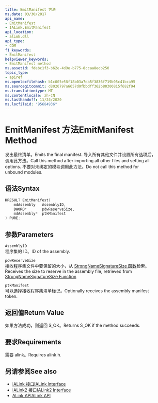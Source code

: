 ```yaml
---
title: EmitManifest 方法
ms.date: 03/30/2017
api_name:
- EmitManifest
- IALink.EmitManifest
api_location:
- alink.dll
api_type:
- COM
f1_keywords:
- EmitManifest
helpviewer_keywords:
- EmitManifest method
ms.assetid: fdebc1f3-b62e-4d9e-b775-8ccaa8ecb250
topic_type:
- apiref
ms.openlocfilehash: b1c005e58f18b03a7da5f3836f719b95c41bca95
ms.sourcegitcommit: d8020797a6657d0fbbdff362b80300815f682f94
ms.translationtype: MT
ms.contentlocale: zh-CN
ms.lasthandoff: 11/24/2020
ms.locfileid: "95684936"
---
```

# <a name="emitmanifest-method"></a><span data-ttu-id="f00a6-102">EmitManifest 方法</span><span class="sxs-lookup"><span data-stu-id="f00a6-102">EmitManifest Method</span></span>

<span data-ttu-id="f00a6-103">发出最终清单。</span><span class="sxs-lookup"><span data-stu-id="f00a6-103">Emits the final manifest.</span></span> <span data-ttu-id="f00a6-104">导入所有其他文件并设置所有选项后，调用此方法。</span><span class="sxs-lookup"><span data-stu-id="f00a6-104">Call this method after importing all other files and setting all options.</span></span> <span data-ttu-id="f00a6-105">不要对未绑定的模块调用此方法。</span><span class="sxs-lookup"><span data-stu-id="f00a6-105">Do not call this method for unbound modules.</span></span>  
  
## <a name="syntax"></a><span data-ttu-id="f00a6-106">语法</span><span class="sxs-lookup"><span data-stu-id="f00a6-106">Syntax</span></span>  
  
```cpp  
HRESULT EmitManifest(  
    mdAssembly   AssemblyID,  
    DWORD*       pdwReserveSize,  
    mdAssembly*  ptkManifest  
) PURE;  
```  
  
## <a name="parameters"></a><span data-ttu-id="f00a6-107">参数</span><span class="sxs-lookup"><span data-stu-id="f00a6-107">Parameters</span></span>  

 `AssemblyID`  
 <span data-ttu-id="f00a6-108">程序集的 ID。</span><span class="sxs-lookup"><span data-stu-id="f00a6-108">ID of the assembly.</span></span>  
  
 `pdwReserveSize`  
 <span data-ttu-id="f00a6-109">接收程序集文件中要保留的大小，从 [StrongNameSignatureSize 函数](../strong-naming/strongnamesignaturesize-function.md)检索。</span><span class="sxs-lookup"><span data-stu-id="f00a6-109">Receives the size to reserve in the assembly file, retrieved from [StrongNameSignatureSize Function](../strong-naming/strongnamesignaturesize-function.md).</span></span>  
  
 `ptkManifest`  
 <span data-ttu-id="f00a6-110">可以选择接收程序集清单标记。</span><span class="sxs-lookup"><span data-stu-id="f00a6-110">Optionally receives the assembly manifest token.</span></span>  
  
## <a name="return-value"></a><span data-ttu-id="f00a6-111">返回值</span><span class="sxs-lookup"><span data-stu-id="f00a6-111">Return Value</span></span>  

 <span data-ttu-id="f00a6-112">如果方法成功，则返回 S_OK。</span><span class="sxs-lookup"><span data-stu-id="f00a6-112">Returns S_OK if the method succeeds.</span></span>  
  
## <a name="requirements"></a><span data-ttu-id="f00a6-113">要求</span><span class="sxs-lookup"><span data-stu-id="f00a6-113">Requirements</span></span>  

 <span data-ttu-id="f00a6-114">需要 alink。</span><span class="sxs-lookup"><span data-stu-id="f00a6-114">Requires alink.h.</span></span>  
  
## <a name="see-also"></a><span data-ttu-id="f00a6-115">另请参阅</span><span class="sxs-lookup"><span data-stu-id="f00a6-115">See also</span></span>

- [<span data-ttu-id="f00a6-116">IALink 接口</span><span class="sxs-lookup"><span data-stu-id="f00a6-116">IALink Interface</span></span>](ialink-interface.md)
- [<span data-ttu-id="f00a6-117">IALink2 接口</span><span class="sxs-lookup"><span data-stu-id="f00a6-117">IALink2 Interface</span></span>](ialink2-interface.md)
- [<span data-ttu-id="f00a6-118">ALink API</span><span class="sxs-lookup"><span data-stu-id="f00a6-118">ALink API</span></span>](index.md)
